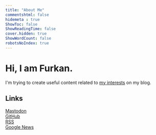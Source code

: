 ```yaml
---
title: "About Me"
commentshtml: false
hidemeta : true
ShowToc: false
ShowReadingTime: false
cover.hidden: true
ShowWordCount: false
robotsNoIndex: true
---
```


# Hi, I am Furkan.

I'm trying to create useful content related to [my interests](/categories/) on my blog.

## Links

[Mastodon](https://x.com/furuycom)\
[GitHub](https://github.com/furuycom)\
[RSS](/index.xml)\
[Google News](https://news.google.com/publications/CAAqBwgKMIf_kgswxoTcAg)
